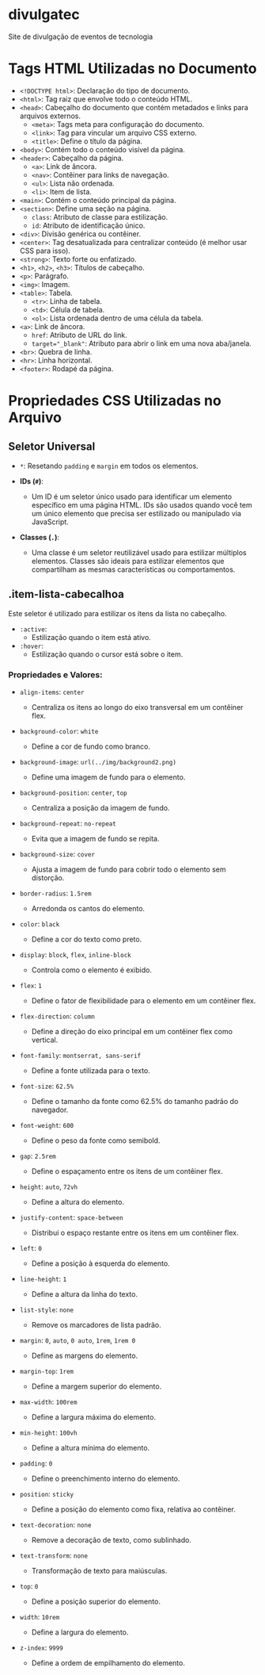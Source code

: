 # divulgatec

Site de divulgação de eventos de tecnologia

# Tags HTML Utilizadas no Documento

- `<!DOCTYPE html>`: Declaração do tipo de documento.
- `<html>`: Tag raiz que envolve todo o conteúdo HTML.
- `<head>`: Cabeçalho do documento que contém metadados e links para arquivos externos.
  - `<meta>`: Tags meta para configuração do documento.
  - `<link>`: Tag para vincular um arquivo CSS externo.
  - `<title>`: Define o título da página.
- `<body>`: Contém todo o conteúdo visível da página.
- `<header>`: Cabeçalho da página.
  - `<a>`: Link de âncora.
  - `<nav>`: Contêiner para links de navegação.
  - `<ul>`: Lista não ordenada.
  - `<li>`: Item de lista.
- `<main>`: Contém o conteúdo principal da página.
- `<section>`: Define uma seção na página.
  - `class`: Atributo de classe para estilização.
  - `id`: Atributo de identificação único.
- `<div>`: Divisão genérica ou contêiner.
- `<center>`: Tag desatualizada para centralizar conteúdo (é melhor usar CSS para isso).
- `<strong>`: Texto forte ou enfatizado.
- `<h1>`, `<h2>`, `<h3>`: Títulos de cabeçalho.
- `<p>`: Parágrafo.
- `<img>`: Imagem.
- `<table>`: Tabela.
  - `<tr>`: Linha de tabela.
  - `<td>`: Célula de tabela.
  - `<ol>`: Lista ordenada dentro de uma célula da tabela.
- `<a>`: Link de âncora.
  - `href`: Atributo de URL do link.
  - `target="_blank"`: Atributo para abrir o link em uma nova aba/janela.
- `<br>`: Quebra de linha.
- `<hr>`: Linha horizontal.
- `<footer>`: Rodapé da página.

# Propriedades CSS Utilizadas no Arquivo

## Seletor Universal

- `*`: Resetando `padding` e `margin` em todos os elementos.

- **IDs (`#`)**:

  - Um ID é um seletor único usado para identificar um elemento específico em uma página HTML. IDs são usados quando você tem um único elemento que precisa ser estilizado ou manipulado via JavaScript.

- **Classes (`.`)**:
  - Uma classe é um seletor reutilizável usado para estilizar múltiplos elementos. Classes são ideais para estilizar elementos que compartilham as mesmas características ou comportamentos.

## .item-lista-cabecalhoa

Este seletor é utilizado para estilizar os itens da lista no cabeçalho.

- `:active`:
  - Estilização quando o item está ativo.
- `:hover`:
  - Estilização quando o cursor está sobre o item.

### Propriedades e Valores:

- `align-items`: `center`

  - Centraliza os itens ao longo do eixo transversal em um contêiner flex.

- `background-color`: `white`

  - Define a cor de fundo como branco.

- `background-image`: `url(../img/background2.png)`

  - Define uma imagem de fundo para o elemento.

- `background-position`: `center`, `top`

  - Centraliza a posição da imagem de fundo.

- `background-repeat`: `no-repeat`

  - Evita que a imagem de fundo se repita.

- `background-size`: `cover`

  - Ajusta a imagem de fundo para cobrir todo o elemento sem distorção.

- `border-radius`: `1.5rem`

  - Arredonda os cantos do elemento.

- `color`: `black`

  - Define a cor do texto como preto.

- `display`: `block`, `flex`, `inline-block`

  - Controla como o elemento é exibido.

- `flex`: `1`

  - Define o fator de flexibilidade para o elemento em um contêiner flex.

- `flex-direction`: `column`

  - Define a direção do eixo principal em um contêiner flex como vertical.

- `font-family`: `montserrat, sans-serif`

  - Define a fonte utilizada para o texto.

- `font-size`: `62.5%`

  - Define o tamanho da fonte como 62.5% do tamanho padrão do navegador.

- `font-weight`: `600`

  - Define o peso da fonte como semibold.

- `gap`: `2.5rem`

  - Define o espaçamento entre os itens de um contêiner flex.

- `height`: `auto`, `72vh`

  - Define a altura do elemento.

- `justify-content`: `space-between`

  - Distribui o espaço restante entre os itens em um contêiner flex.

- `left`: `0`

  - Define a posição à esquerda do elemento.

- `line-height`: `1`

  - Define a altura da linha do texto.

- `list-style`: `none`

  - Remove os marcadores de lista padrão.

- `margin`: `0`, `auto`, `0 auto`, `1rem`, `1rem 0`

  - Define as margens do elemento.

- `margin-top`: `1rem`

  - Define a margem superior do elemento.

- `max-width`: `100rem`

  - Define a largura máxima do elemento.

- `min-height`: `100vh`

  - Define a altura mínima do elemento.

- `padding`: `0`

  - Define o preenchimento interno do elemento.

- `position`: `sticky`

  - Define a posição do elemento como fixa, relativa ao contêiner.

- `text-decoration`: `none`

  - Remove a decoração de texto, como sublinhado.

- `text-transform`: `none`

  - Transformação de texto para maiúsculas.

- `top`: `0`

  - Define a posição superior do elemento.

- `width`: `10rem`

  - Define a largura do elemento.

- `z-index`: `9999`
  - Define a ordem de empilhamento do elemento.
